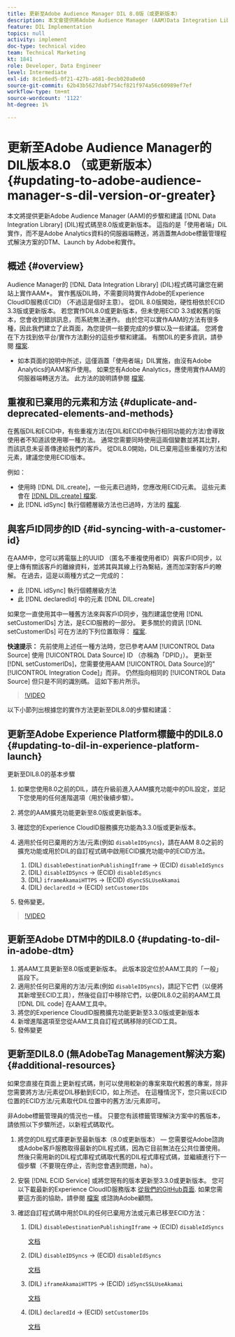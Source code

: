 ```yaml
---
title: 更新至Adobe Audience Manager DIL 8.0版（或更新版本）
description: 本文會提供將Adobe Audience Manager (AAM)Data Integration Library(DIL)程式碼更新至8.0版或更新版本的步驟和建議。 這指的是「使用者端」DIL實作，而不是Adobe Analytics資料的伺服器端轉送，將涵蓋無Adobe標籤管理程式解決方案的DTM、Launch by Adobe和實作。
feature: DIL Implementation
topics: null
activity: implement
doc-type: technical video
team: Technical Marketing
kt: 1841
role: Developer, Data Engineer
level: Intermediate
exl-id: 8c1e6ed5-0f21-427b-a681-0ecb020a0e60
source-git-commit: 62b43b5627dabf754cf821f974a56c60989ef7ef
workflow-type: tm+mt
source-wordcount: '1122'
ht-degree: 1%

---
```


# 更新至Adobe Audience Manager的DIL版本8.0 （或更新版本） {#updating-to-adobe-audience-manager-s-dil-version-or-greater}

本文將提供更新Adobe Audience Manager (AAM)的步驟和建議 [!DNL Data Integration Library] (DIL)程式碼至8.0版或更新版本。 這指的是「使用者端」DIL實作，而不是Adobe Analytics資料的伺服器端轉送，將涵蓋無Adobe標籤管理程式解決方案的DTM、Launch by Adobe和實作。

## 概述 {#overview}

Audience Manager的 [!DNL Data Integration Library] (DIL)程式碼可讓您在網站上實作AAM*。 實作舊版DIL時，不需要同時實作Adobe的Experience CloudID服務(ECID) （不過這是個好主意）。 從DIL 8.0版開始，硬性相依於ECID 3.3版或更新版本。 若您實作DIL8.0或更新版本，但未使用ECID 3.3或較舊的版本，您會收到錯誤訊息，而系統無法運作。 由於您可以實作AAM的方法有很多種，因此我們建立了此頁面，為您提供一些要完成的步驟以及一些建議。 您將會在下方找到依平台/實作方法劃分的這些步驟和建議。 有關DIL的更多資訊，請參閱 [檔案](https://experienceleague.adobe.com/docs/audience-manager/user-guide/dil-api/dil-overview.html?lang=en).

* 如本頁面的說明中所述，這僅涵蓋「使用者端」DIL實施，由沒有Adobe Analytics的AAM客戶使用。 如果您有Adobe Analytics，應使用實作AAM的伺服器端轉送方法。 此方法的說明請參閱 [檔案](https://experienceleague.adobe.com/docs/analytics/admin/admin-tools/server-side-forwarding/ssf.html).

## 重複和已棄用的元素和方法 {#duplicate-and-deprecated-elements-and-methods}

在舊版DIL和ECID中，有些重複方法(在DIL和ECID中執行相同功能的方法)會導致使用者不知道該使用哪一種方法。 通常您需要同時使用這兩個變數並將其比對，而該訊息未妥善傳達給我們的客戶。 從DIL8.0開始，DIL已棄用這些重複的方法和元素，建議您使用ECID版本。

例如：

* 使用時 [!DNL DIL.create]，一些元素已過時，您應改用ECID元素。 這些元素會在 [[!DNL DIL.create] 檔案](https://experienceleague.adobe.com/docs/audience-manager/user-guide/dil-api/class-level-dil-methods/dil-create.html).
* 此 [!DNL idSync] 執行個體層級方法也已過時，方法的 [檔案](https://experienceleague.adobe.com/docs/audience-manager/user-guide/dil-api/dil-instance-methods.html).

## 與客戶ID同步的ID {#id-syncing-with-a-customer-id}

在AAM中，您可以將電腦上的UUID （匿名不重複使用者ID）與客戶ID同步，以便上傳有關該客戶的離線資料，並將其與其線上行為繫結，進而加深對客戶的瞭解。 在過去，這是以兩種方式之一完成的：

* 此 [!DNL idSync] 執行個體層級方法
* 此 [!DNL declaredId] 中的元素 [!DNL DIL.create]

如果您一直使用其中一種舊方法來與客戶ID同步，強烈建議您使用 [!DNL setCustomerIDs] 方法，是ECID服務的一部分。 更多關於的資訊 [!DNL setCustomerIDs] 可在方法的下列位置取得： [檔案](https://experienceleague.adobe.com/docs/id-service/using/id-service-api/methods/setcustomerids.html).

**快速提示：** 先前使用上述任一種方法時，您已參考AAM [!UICONTROL Data Source] 使用 [!UICONTROL Data Source] ID （亦稱為「DPID」）。 更新至 [!DNL setCustomerIDs]，您需要使用AAM [!UICONTROL Data Source]的&quot;[!UICONTROL Integration Code]」而非。 仍然指向相同的 [!UICONTROL Data Source] 但只是不同的識別碼。 這如下影片所示。

>[!VIDEO](https://video.tv.adobe.com/v/23873/?quality=12)

以下小節列出根據您的實作方法更新至DIL8.0的步驟和建議：

## 更新至Adobe Experience Platform標籤中的DIL8.0 {#updating-to-dil-in-experience-platform-launch}

更新至DIL8.0的基本步驟

1. 如果您使用8.0之前的DIL，請在升級前進入AAM擴充功能中的DIL設定，並記下您使用的任何進階選項（用於後續步驟）。
1. 將您的AAM擴充功能更新至8.0版或更新版本。
1. 確認您的Experience CloudID服務擴充功能為3.3.0版或更新版本。
1. 適用於任何已棄用的方法/元素(例如 `disableIDSyncs`)，請在AAM 8.0之前的擴充功能或用於DIL的自訂程式碼中啟用ECID擴充功能中的ECID方法。

   1. (DIL) `disableDestinationPublishingIframe` -> (ECID) `disableIdSyncs`
   1. (DIL) `disableIDSyncs` -> (ECID) `disableIdSyncs`
   1. (DIL) `iframeAkamaiHTTPS` -> (ECID) `dSyncSSLUseAkamai`
   1. (DIL) `declaredId` -> (ECID) `setCustomerIDs`

1. 發佈變更。

>[!VIDEO](https://video.tv.adobe.com/v/23874/?quality=12)

## 更新至Adobe DTM中的DIL8.0 {#updating-to-dil-in-adobe-dtm}

1. 將AAM工具更新至8.0版或更新版本。 此版本設定位於AAM工具的「一般」區段下。
1. 適用於任何已棄用的方法/元素(例如 `disableIDSyncs`)，請記下它們（以便將其新增至ECID工具），然後從自訂中移除它們，以便DIL8.0之前的AAM工具 [!DNL DIL code] 在AAM工具中。
1. 將您的Experience CloudID服務擴充功能更新至3.3.0版或更新版本
1. 新增進階選項至您從AAM工具自訂程式碼移除的ECID工具。
1. 發佈變更

## 更新至DIL8.0 (無AdobeTag Management解決方案) {#additional-resources}

如果您直接在頁面上更新程式碼，則可以使用較新的專案來取代較舊的專案，除非您需要將方法/元素從DIL移動到ECID，如上所述。 在這種情況下，您只需以ECID位置的ECID方法/元素取代DIL位置中的舊方法/元素即可。

非Adobe標籤管理員的情況也一樣。 只要您有該標籤管理解決方案中的舊版本，請依照以下步驟所述，以新程式碼取代。

1. 將您的DIL程式庫更新至最新版本（8.0或更新版本） — 您需要從Adobe諮詢或Adobe客戶服務取得最新的DIL程式碼，因為它目前無法在公共位置使用。 然後只需用新的DIL程式庫程式碼取代舊的DIL程式庫程式碼，並繼續進行下一個步驟（不要現在停止，否則您會遇到問題，ha）。
1. 安裝 [!DNL ECID Service] 或將您現有的版本更新至3.3.0或更新版本。 您可以下載最新的Experience CloudID服務版本 [從我們的GitHub頁面](https://github.com/Adobe-Marketing-Cloud/id-service/releases). 如果您需要這方面的協助，請參閱 [檔案](https://experienceleague.adobe.com/docs/id-service/using/home.html) 或諮詢Adobe顧問。

1. 確認自訂程式碼中用於DIL的任何已棄用方法或元素已移至ECID方法：

   1. (DIL) `disableDestinationPublishingIframe` -> (ECID) `disableIdSyncs`

      [文档](https://experienceleague.adobe.com/docs/id-service/using/id-service-api/configurations/disableidsync.html)

   1. (DIL) `disableIDSyncs` -> (ECID) `disableIdSyncs`

      [文档](https://experienceleague.adobe.com/docs/id-service/using/id-service-api/configurations/disableidsync.html)

   1. (DIL) `iframeAkamaiHTTPS` -> (ECID) `idSyncSSLUseAkamai`

      [文档](https://experienceleague.adobe.com/docs/audience-manager/user-guide/dil-api/class-level-dil-methods/dil-create.html)

   1. (DIL) `declaredId` -> (ECID) `setCustomerIDs`

      [文档](https://experienceleague.adobe.com/docs/id-service/using/id-service-api/methods/setcustomerids.html)
